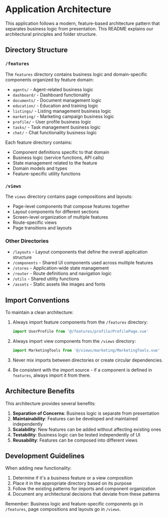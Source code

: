 # Application Architecture

This application follows a modern, feature-based architecture pattern that separates business logic from presentation. This README explains our architectural principles and folder structure.

## Directory Structure

### `/features`

The `features` directory contains business logic and domain-specific components organized by feature domain:

- `agents/` - Agent-related business logic
- `dashboard/` - Dashboard functionality
- `documents/` - Document management logic
- `education/` - Education and training logic
- `listings/` - Listing management business logic
- `marketing/` - Marketing campaign business logic
- `profile/` - User profile business logic
- `tasks/` - Task management business logic
- `chat/` - Chat functionality business logic

Each feature directory contains:
- Component definitions specific to that domain
- Business logic (service functions, API calls)
- State management related to the feature
- Domain models and types
- Feature-specific utility functions

### `/views`

The `views` directory contains page compositions and layouts:

- Page-level components that compose features together
- Layout components for different sections
- Screen-level organization of multiple features
- Route-specific views
- Page transitions and layouts

### Other Directories

- `/layouts` - Layout components that define the overall application structure
- `/components` - Shared UI components used across multiple features
- `/stores` - Application-wide state management
- `/router` - Route definitions and navigation logic
- `/utils` - Shared utility functions
- `/assets` - Static assets like images and fonts

## Import Conventions

To maintain a clean architecture:

1. Always import feature components from the `/features` directory:
   ```javascript
   import UserProfile from '@/features/profile/ProfilePage.vue'
   ```

2. Always import view components from the `/views` directory:
   ```javascript
   import MarketingTools from '@/views/marketing/MarketingTools.vue'
   ```

3. Never mix imports between directories or create circular dependencies.

4. Be consistent with the import source - if a component is defined in `features`, always import it from there.

## Architecture Benefits

This architecture provides several benefits:

1. **Separation of Concerns**: Business logic is separate from presentation
2. **Maintainability**: Features can be developed and maintained independently
3. **Scalability**: New features can be added without affecting existing ones
4. **Testability**: Business logic can be tested independently of UI
5. **Reusability**: Features can be composed into different views

## Development Guidelines

When adding new functionality:

1. Determine if it's a business feature or a view composition
2. Place it in the appropriate directory based on its purpose
3. Follow the existing patterns for imports and component organization
4. Document any architectural decisions that deviate from these patterns

Remember: Business logic and feature-specific components go in `/features`, page compositions and layouts go in `/views`. 